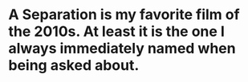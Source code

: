 # A Separation is my favorite film of the 2010s. At least it is the one I always immediately named when being asked about. 

